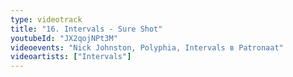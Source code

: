 ```yaml
---
type: videotrack
title: "16. Intervals - Sure Shot"
youtubeId: "JX2qojNPt3M"
videoevents: "Nick Johnston, Polyphia, Intervals в Patronaat"
videoartists: ["Intervals"]
---
```

